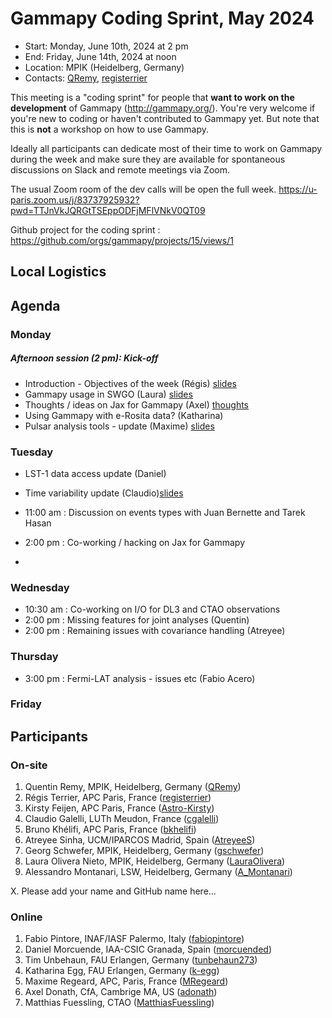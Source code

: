 # Gammapy Coding Sprint, May 2024

* Start: Monday, June 10th, 2024 at 2 pm
* End: Friday, June 14th, 2024 at noon
* Location: MPIK (Heidelberg, Germany)
* Contacts: [QRemy](https://github.com/QRemy), [registerrier](https://https://github.com/github.com/registerrier)

This meeting is a "coding sprint" for people that **want to work on the development** of Gammapy
(http://gammapy.org/). You're very welcome if you're new to coding or haven't contributed to
Gammapy yet. But note that this is **not** a workshop on how to use Gammapy.

Ideally all participants can dedicate most of their time to work on Gammapy during the week and make sure they are available for spontaneous discussions on Slack and remote meetings via Zoom.

The usual Zoom room of the dev calls will be open the full week.
https://u-paris.zoom.us/j/83737925932?pwd=TTJnVkJQRGtTSEppODFjMFlVNkV0QT09

Github project for the coding sprint : https://github.com/orgs/gammapy/projects/15/views/1

## Local Logistics


## Agenda


### Monday
##### Afternoon session (2 pm): Kick-off
- Introduction - Objectives of the week (Régis) [slides](slides/coding_sprint_intro.pdf)
- Gammapy usage in SWGO (Laura) [slides](slides/gammapy-swgo-coding-sprint.pdf)
- Thoughts / ideas on Jax for Gammapy (Axel) [thoughts](slides/gammapy-jax.pdf)
- Using Gammapy with e-Rosita data? (Katharina)
- Pulsar analysis tools - update (Maxime) [slides](slides/pulsar_status.pdf)

### Tuesday

- LST-1 data access update (Daniel)
- Time variability update (Claudio)[slides](slides/Variability_Gammapy_coding_sprint.pdf)

- 11:00 am : Discussion on events types with Juan Bernette and Tarek Hasan
- 2:00 pm : Co-working / hacking on Jax for Gammapy

-
### Wednesday

- 10:30 am : Co-working on I/O for DL3 and CTAO observations
- 2:00 pm : Missing features for joint analyses (Quentin)
- 2:00 pm : Remaining issues with covariance handling (Atreyee)
  
### Thursday

- 3:00 pm : Fermi-LAT analysis - issues etc (Fabio Acero)

### Friday


## Participants

### On-site

1. Quentin Remy, MPIK, Heidelberg, Germany ([QRemy](https://github.com/QRemy))
2. Régis Terrier, APC Paris, France ([registerrier](https://github.com/registerrier))
3. Kirsty Feijen, APC Paris, France ([Astro-Kirsty](https://github.com/Astro-Kirsty))
4. Claudio Galelli, LUTh Meudon, France ([cgalelli](https://github.com/cgalelli))
5. Bruno Khélifi, APC Paris, France ([bkhelifi](https://github.com/bkhelifi))
6. Atreyee Sinha, UCM/IPARCOS Madrid, Spain ([AtreyeeS](https://github.com/AtreyeeS))
7. Georg Schwefer, MPIK, Heidelberg, Germany ([gschwefer](https://github.com/gschwefer))
8. Laura Olivera Nieto, MPIK, Heidelberg, Germany ([LauraOlivera](https://github.com/LauraOlivera))
9. Alessandro Montanari, LSW, Heidelberg, Germany ([A_Montanari](https://github.com/alessandromontanari))

X. Please add your name and GitHub name here...

### Online

1. Fabio Pintore, INAF/IASF Palermo, Italy ([fabiopintore](https://github.com/fabiopintore))
2. Daniel Morcuende, IAA-CSIC Granada, Spain ([morcuended](https://github.com/morcuended))
3. Tim Unbehaun, FAU Erlangen, Germany ([tunbehaun273](https://github.com/tunbehaun273))
4. Katharina Egg, FAU Erlangen, Germany ([k-egg](https://github.com/k-egg))
5. Maxime Regeard, APC, Paris, France ([MRegeard](https://github.com/MRegeard))
6. Axel Donath, CfA, Cambrige MA, US ([adonath](https://github.com/adonath))
7. Matthias Fuessling, CTAO ([MatthiasFuessling](https://github.com/MatthiasFuessling))
